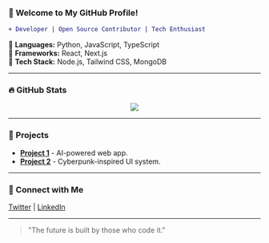 ### 🚀 Welcome to My GitHub Profile!  

```diff
+ Developer | Open Source Contributor | Tech Enthusiast
```

🔹 **Languages:** Python, JavaScript, TypeScript  
🔹 **Frameworks:** React, Next.js  
🔹 **Tech Stack:** Node.js, Tailwind CSS, MongoDB

---

### 🔥 GitHub Stats
<p align="center">
  <img src="https://github-readme-stats.vercel.app/api?username=YOUR_GITHUB_USERNAME&show_icons=true&theme=github_dark" />
</p>

---

### 🌟 Projects
- **[Project 1](#)** - AI-powered web app.
- **[Project 2](#)** - Cyberpunk-inspired UI system.

---

### 🔗 Connect with Me
[Twitter](https://twitter.com/YOUR_USERNAME) | [LinkedIn](https://linkedin.com/in/YOUR_USERNAME)

---

> "The future is built by those who code it."
